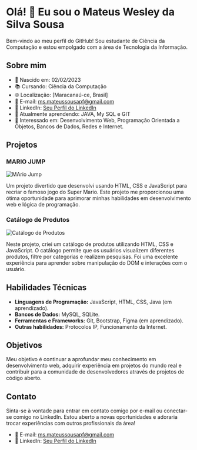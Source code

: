 # Olá! 👋 Eu sou o Mateus Wesley da Silva Sousa

Bem-vindo ao meu perfil do GitHub! Sou estudante de Ciência da Computação e estou empolgado com a área de Tecnologia da Informação.

## Sobre mim

- 🎂 Nascido em: 02/02/2023
- 📚 Cursando: Ciência da Computação
- 🌐 Localização: [Maracanaú-ce, Brasil]
- 📧 E-mail: ms.mateussousapf@gmail.com
- 💼 LinkedIn: [Seu Perfil do LinkedIn](link-para-seu-linkedin)
- 🌱 Atualmente aprendendo: JAVA, My SQL e GIT
- 🤝 Interessado em: Desenvolvimento Web, Programação Orientada a Objetos, Bancos de Dados, Redes e Internet.

## Projetos

### MARIO JUMP

![MArio Jump](link-para-imagem-do-projeto)

Um projeto divertido que desenvolvi usando HTML, CSS e JavaScript para recriar o famoso jogo do Super Mario. Este projeto me proporcionou uma ótima oportunidade para aprimorar minhas habilidades em desenvolvimento web e lógica de programação.

### Catálogo de Produtos

![Catálogo de Produtos](link-para-imagem-do-projeto)

Neste projeto, criei um catálogo de produtos utilizando HTML, CSS e JavaScript. O catálogo permite que os usuários visualizem diferentes produtos, filtre por categorias e realizem pesquisas. Foi uma excelente experiência para aprender sobre manipulação do DOM e interações com o usuário.

## Habilidades Técnicas

- **Linguagens de Programação:** JavaScript, HTML, CSS, Java (em aprendizado).
- **Bancos de Dados:** MySQL, SQLite.
- **Ferramentas e Frameworks:** Git, Bootstrap, Figma (em aprendizado).
- **Outras habilidades:** Protocolos IP, Funcionamento da Internet.

## Objetivos

Meu objetivo é continuar a aprofundar meu conhecimento em desenvolvimento web, adquirir experiência em projetos do mundo real e contribuir para a comunidade de desenvolvedores através de projetos de código aberto.

## Contato

Sinta-se à vontade para entrar em contato comigo por e-mail ou conectar-se comigo no LinkedIn. Estou aberto a novas oportunidades e adoraria trocar experiências com outros profissionais da área!

- 📧 E-mail: ms.mateussousapf@gmail.com
- 💼 LinkedIn: [Seu Perfil do LinkedIn](link-para-seu-linkedin)

